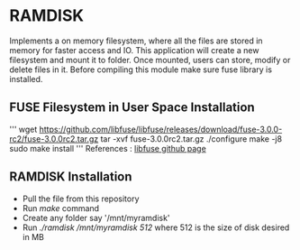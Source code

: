 # RAMDISK

Implements a on memory filesystem, where all the files are stored in memory for faster access and IO. This application will create a new filesystem and mount it to folder. Once mounted, users can store, modify or delete files in it. Before compiling this module make sure fuse library is installed.

## FUSE Filesystem in User Space Installation
'''
wget https://github.com/libfuse/libfuse/releases/download/fuse-3.0.0-rc2/fuse-3.0.0rc2.tar.gz
tar -xvf fuse-3.0.0rc2.tar.gz
./configure
make -j8
sudo make install
'''
References : [libfuse github page](https://github.com/libfuse/libfuse)

## RAMDISK Installation

- Pull the file from this repository
- Run *make* command
- Create any folder say '/mnt/myramdisk'
- Run *./ramdisk /mnt/myramdisk 512*  where 512 is the size of disk desired in MB

